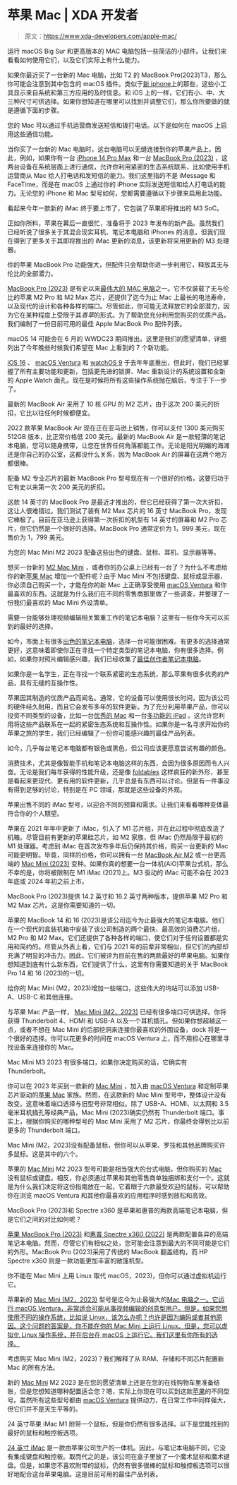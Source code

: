 # 苹果 Mac | XDA 开发者

> 原文：<https://www.xda-developers.com/apple-mac/>

[](/macos-widgets/)

运行 macOS Big Sur 和更高版本的 MAC 电脑包括一些简洁的小部件。让我们来看看如何使用它们，以及它们实际上有什么能力。

如果你最近买了一台新的 Mac 电脑，比如 T2 的 MacBook Pro(2023)T3，那么你可能会注意到其中包含的 macOS 插件。类似于[新 iphone](http://xda-developers.com/best-iphone)上的那些，这些小工具显示来自系统和第三方应用的及时信息。和 iOS 上的一样，它们有小、中、大三种尺寸可供选择。如果你想知道在哪里可以找到并调整它们，那么你所要做的就是遵循下面的步骤。

[](/how-call-text-mac/)

您的 Mac 可以通过手机运营商发送短信和拨打电话。以下是如何在 macOS 上启用这些通信功能。

当你买了一台新的 Mac 电脑时，这台电脑可以无缝连接到你的苹果产品上。因此，例如，如果你有一台 [iPhone 14 Pro Max](https://www.xda-developers.com/apple-iphone-14-pro-max-review) 和一台 [MacBook Pro (2023)](https://www.xda-developers.com/apple-macbook-pro-16-2023-m2-max-review/) ，这两台设备在系统层面上进行通信，允许你利用紧密的生态系统联系，比如使用手机运营商从 Mac 给人打电话和发短信的能力。我们这里指的不是 iMessage 和 FaceTime，而是在 macOS 上通过你的 iPhone 实际发送短信和给人打电话的能力。无论您的 iPhone 和 Mac 型号如何，您都需要遵循以下步骤来启用此功能。

[](/apple-imac-m3-2023/)

看起来今年一款新的 iMac 终于要上市了，它包装了苹果即将推出的 M3 SoC。

正如你所料，苹果在幕后一直很忙，准备将于 2023 年发布的新产品。虽然我们已经听说了很多关于其混合现实耳机、笔记本电脑和 iPhones 的消息，但我们现在得到了更多关于其即将推出的 iMac 更新的消息，该更新将采用更新的 M3 处理器。

[](/best-accessories-macbook-pro/)

你的苹果 MacBook Pro 功能强大，但配件只会帮助你进一步利用它，释放其无与伦比的全部潜力。

[MacBook Pro (2023)](http://www.xda-developers.com/macbook-pro-2023/) 是有史以来[最伟大的 MAC 电脑](http://www.xda-developers.com/best-macs/)之一。它不仅装载了无与伦比的苹果 M2 Pro 和 M2 Max 芯片，还提供了迄今为止 Mac 上最长的电池寿命，以及现代的设计和各种各样的端口。尽管如此，你可能无法释放它的全部潜力，因为它在某种程度上受限于其*香草*的形式。为了帮助您充分利用您购买的优质产品，我们编制了一份目前可用的最佳 Apple MacBook Pro 配件列表。

[](/macos-14/)

macOS 14 可能会在 6 月的 WWDC23 期间推出。这里是我们的愿望清单，详细列出了今年晚些时候我们希望在 Mac 上看到的 7 个新功能。

[iOS 16](http://xda-developers.com/ios-16) 、 [macOS Ventura](http://xda-developers.com/macos-ventura) 和 [watchOS 9](http://xda-developers.com/watchos-9) 于去年年底推出，但此时，我们已经掌握了所有主要功能和更新，包括更先进的锁屏、Mac 重新设计的系统设置和全新的 Apple Watch 面孔。现在是时候将所有这些操作系统抛在脑后，专注于下一步了。

[](/apple-macbook-air-m2-deal-february-2023/)

最新的 MacBook Air 采用了 10 核 GPU 的 M2 芯片，由于这次 200 美元的折扣，它比以往任何时候都便宜。

2022 款苹果 MacBook Air 现在正在亚马逊上销售，你可以支付 1300 美元购买 512GB 版本，比正常价格低 200 美元。最新的 MacBook Air 是一款轻薄的笔记本电脑，您可以随身携带，让您在世界任何角落都能工作。无论是阳光明媚的海滩还是你自己的办公室，这都没什么关系，因为 MacBook Air 的屏幕在这两个地方都很棒。

[](/m2-macbook-pro-14-inch-deal/)

配备 M2 专业芯片的最新 MacBook Pro 型号现在有一个很好的价格，这要归功于它有史以来第一次 200 美元的折扣。

这款 14 英寸的 MacBook Pro 是最近才推出的，但它已经获得了第一次大折扣，这让人很难错过。我们测试了装有 M2 Max 芯片的 16 英寸 MacBook Pro，发现它棒极了。目前在亚马逊上获得第一次折扣的机型有 14 英寸的屏幕和 M2 Pro 芯片，但它仍然是一个很好的选择。MacBook Pro 通常定价为 1，999 美元，现在售价为 1，799 美元。

[](/best-accessories-mac-mini-m2-2023/)

为您的 Mac Mini M2 2023 配备这些出色的键盘、鼠标、耳机、显示器等等。

想买一台新的 [M2 Mac Mini](https://www.xda-developers.com/mac-mini/) ，或者你的办公桌上已经有一台了？为什么不考虑给你的新[苹果 Mac](https://www.xda-developers.com/best-macs/) 增加一个配件呢？由于 Mac Mini 不包括键盘、鼠标或显示器，你必须自己购买一个，才能在你的新 Mac 上正确享受使用 [macOS Ventura](https://www.xda-developers.com/macos-ventura/) 和你最喜欢的东西。这就是为什么我们在不同的零售商那里做了一些调查，并整理了一份我们最喜欢的 Mac Mini 外设清单。

[](/best-laptop-for-video-editing/)

需要一台能够处理视频编辑相关繁重工作的笔记本电脑？这里有一些你今天可以买到的最好的选择。

如今，市面上有很多[出色的笔记本电脑](https://www.xda-developers.com/best-laptops/)，选择一台可能很困难。有更多的选择通常更好，这意味着即使你正在寻找一个特定类型的笔记本电脑，你有很多选择。例如，如果你对照片编辑感兴趣，我们已经收集了[最佳创作者笔记本电脑](https://www.xda-developers.com/best-creator-laptops/)。

[](/best-apple-products-for-students/)

如果你是一名学生，正在寻找一个联系紧密的生态系统，那么苹果有很多优秀的产品，具有无缝的互操作性。

苹果因其制造的优质产品而闻名。通常，它的设备可以使用很长时间，因为该公司的硬件经久耐用，而且它会发布多年的软件更新。为了充分利用苹果产品，你可以投资不同类型的设备，比如一台[优秀的 Mac](http://www.xda-developers.com/best-macs/) 和一台[多功能的 iPad](http://www.xda-developers.com/best-ipad/) 。这允许您利用将这些产品联系在一起的紧密生态系统和互操作性。如果你是一名寻求开始你的苹果之旅的学生，我们已经编辑了一份你可能感兴趣的最佳产品列表。

[](/we-need-more-colorful-laptops/)

如今，几乎每台笔记本电脑都有银色或黑色，但公司应该更愿意尝试有趣的颜色。

消费技术，尤其是像智能手机和笔记本电脑这样的东西，会因为很多原因而令人兴奋。无论是我们每年获得的性能升级，还是像 [foldables](https://www.xda-developers.com/best-foldable-phones/) 这样疯狂的新外形，甚至是看起来更现代、更有用的软件更新，几乎总是有东西可以讨论。但是有一件事没有得到足够的讨论，特别是在 PC 领域，那就是这些设备的外观。

[](/which-model-imac-do-i-need/)

苹果出售不同的 iMac 型号，以迎合不同的预算和需求。让我们来看看哪种变体最符合你的个人期望。

苹果在 2021 年年中更新了 iMac，引入了 M1 芯片组，并在此过程中彻底改造了机箱。尽管目前有更新的苹果硅芯片，如 M2 家族，但 iMac 仍然局限于最初的 M1 处理器。考虑到 iMac 在首次发布多年后仍保持其价格，购买一台更新的 Mac 可能更明智。毕竟，同样的价格，你可以拥有一台 [MacBook Air M2](https://www.xda-developers.com/macbook-air-m2-2022-review/) 或一台更高端的 [Mac Mini (2023)](https://www.xda-developers.com/mac-mini) 变种。如果你真的想要一台一体机(AiO)苹果台式机，那么不幸的是，你将被限制在 M1 iMac (2021)上。M3 驱动的 iMac 可能不会在 2023 年底或 2024 年初之前上市。

[](/macbook-pro-2023/)

MacBook Pro (2023)提供 14.2 英寸和 16.2 英寸两种版本，提供苹果 M2 Pro 和 M2 Max 芯片。这是你需要知道的一切。

苹果的 MacBook 14 和 16 (2023)是该公司迄今为止最强大的笔记本电脑。他们在一个现代的盒装机箱中安装了该公司制造的两个最快、最高效的消费芯片组，M2 Pro 和 M2 Max。它们还提供了各种各样的端口，使它们对于任何设置都是实用和简约的。尽管从外表上看，它们与 2021 年的前辈非常相似，但它们的内部却充满了明显的冲击力。因此，它们被评为目前在售的两款最好的苹果电脑。如果你想知道到底有什么新东西，它们提供了什么，这里有你需要知道的关于 MacBook Pro 14 和 16 (2023)的一切。

[](/best-docking-stations-mac-mini-m2-2023/)

给你的 Mac Mini (M2，2023)增加一些端口，这些伟大的坞站可以添加 USB-A、USB-C 和其他连接。

与苹果 Mac 产品一样， [Mac Mini (M2，2023)](https://www.xda-developers.com/mac-mini/) 已经有很多端口可供选择。你将获得 Thunderbolt 4、HDMI 和 USB-A 以及一个耳机插孔。但如果你想超越这一点，或者不想在 Mac Mini 的后部挖洞来连接你最喜欢的外围设备，dock 将是一个很好的选择。你可以花更多的时间在 macOS Ventura 上，而不用担心在哪里寻找设备来连接你的 Mac。

[](/does-mac-mini-m2-2023-thunderbolt/)

Mac Mini M3 2023 有很多端口，如果你决定购买的话，它确实有 Thunderbolt。

你可以在 2023 年买到一款新的 [Mac Mini](https://www.xda-developers.com/mac-mini/) ，加入由 [macOS Ventura](https://www.xda-developers.com/macos-ventura/) 和定制苹果芯片驱动的[苹果 Mac](https://www.xda-developers.com/best-macs/) 家族。然而，在这款新的 Mac Mini 型号中，整体设计没有改变。这意味着端口选择与旧型号非常相似。除了 USB-A、HDMI、以太网和 3.5 毫米耳机插孔等经典产品，Mac Mini (2023)确实仍然有 Thunderbolt 端口。事实上，根据你购买的哪种型号的 Mac Mini 采用了 M2 芯片，你最终会得到比以前更多的 Thunderbolt 端口。

[](/best-mouse-mac-mini-m2-2023/)

Mac Mini (M2，2023)没有配备鼠标，但你可以从苹果、罗技和其他品牌购买许多鼠标。这是其中的六个。

苹果的 [Mac Mini](https://www.xda-developers.com/mac-mini/) M2 2023 型号可能是相当强大的台式电脑，但你购买的 [Mac](https://www.xda-developers.com/best-macs/) 没有鼠标或键盘。相反，你必须通过苹果和其他零售商单独捆绑和支付一个。这就是为什么我们决定将这份指南放在一起，它着眼于六款最受欢迎的鼠标，可以帮助你在浏览 macOS Ventura 和其他你最喜欢的应用程序时感到放松和高效。

[](/apple-macbook-pro-2023-vs-hp-spectre-x360-2022/)

MacBook Pro (2023)和 Spectre x360 是苹果和惠普的两款高端笔记本电脑，但是它们之间的对比如何呢？

[苹果 MacBook Pro (2023)](http://xda-developers.com/macbook-pro-2023) 和[惠普 Spectre x360 (2022)](https://www.xda-developers.com/hp-spectre-x360-16-review/) 是两款配置各异的高端笔记本电脑。然而，尽管它们有相似之处，您可能会注意到最大的不同可能是它们的外形。MacBook Pro (2023)采用了传统的 MacBook 翻盖结构，而 HP Spectre x360 则是一款功能更加丰富的敞篷机型。

[](/mac-mini-m2-2023-run-linux/)

你不能在 Mac Mini 上用 Linux 取代 macOS，2023)，但你可以通过虚拟机运行它。

苹果新的 [Mac Mini (M2，2023)](https://www.xda-developers.com/mac-mini/) 型号是迄今为止最强大的[Mac 电脑之一。它运行 macOS Ventura，非常适合可能从事视频编辑的创意型用户。但是，如果您想使用不同的操作系统，比如说 Linux，该怎么办呢？也许是因为编码或者其他原因。这个问题的答案是，你不能在你的 Mac Mini 上运行 Linux。但是，您可以虚拟化 Linux 操作系统，并在后台在 macOS 上运行它。我们这里有你所有的选择。](https://www.xda-developers.com/best-macs/)

[](/mac-mini-m2-2023-configurations/)

考虑购买 Mac Mini (M2，2023)？我们解释了从 RAM、存储和不同芯片配置新 Mac 的所有方法。

新的 [Mac Mini](https://www.xda-developers.com/mac-mini/) M2 2023 是在您的愿望清单上还是在您的在线购物车里准备结账，但是您想知道哪种配置适合您？嗯，实际上你现在可以买到这款[苹果](https://www.xda-developers.com/best-macs/)的不同型号。虽然所有这些型号都由 [macOS Ventura](https://www.xda-developers.com/macos-ventura/) 提供动力，在日常工作中同样强大，但它们并不是天生平等的。

[](/best-mice-for-imac/)

24 英寸苹果 iMac M1 附带一个鼠标，但是你仍然有很多选择。以下是您能找到的最好的鼠标和触控板选项。

[24 英寸 iMac](https://www.xda-developers.com/imac-24-inch-review/) 是一款由苹果公司生产的一体机。因此，与笔记本电脑不同，它没有集成键盘和触控板。取而代之的是，该公司在盒子里放了一个魔术鼠标和魔术键盘。但是，如果您不喜欢附带的鼠标，仍然有很多很棒的鼠标和触控板选项可以很好地配合这台苹果电脑。这是目前可用的最佳产品列表。